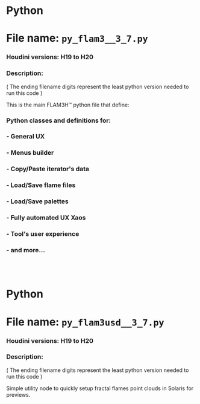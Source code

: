 
# Python
# File name:    `py_flam3__3_7.py`
### Houdini versions: H19 to H20
### Description:
( The ending filename digits represent the least python version needed to run this code )

This is the main FLAM3H™ python file that define:

###               Python classes and definitions for:
###               - General UX
###               - Menus builder
###               - Copy/Paste iterator's data
###               - Load/Save flame files
###               - Load/Save palettes
###               - Fully automated UX Xaos
###               - Tool's user experience
###               - and more...

<br>
<br>

# Python
# File name:    `py_flam3usd__3_7.py`
### Houdini versions: H19 to H20
### Description:
( The ending filename digits represent the least python version needed to run this code )

Simple utility node to quickly setup fractal flames point clouds in Solaris for previews.